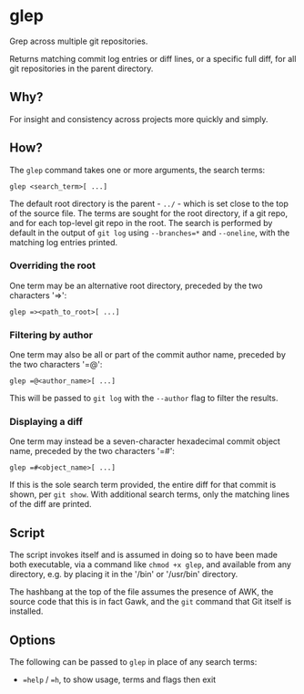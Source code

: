 # glep

Grep across multiple git repositories.

Returns matching commit log entries or diff lines, or a specific full diff, for all git repositories in the parent directory.

## Why?

For insight and consistency across projects more quickly and simply.

## How?

The `glep` command takes one or more arguments, the search terms:

```
glep <search_term>[ ...]
```

The default root directory is the parent - `../` - which is set close to the top of the source file. The terms are sought for the root directory, if a git repo, and for each top-level git repo in the root. The search is performed by default in the output of `git log` using `--branches=*` and `--oneline`, with the matching log entries printed.

### Overriding the root

One term may be an alternative root directory, preceded by the two characters '=>':

```
glep =><path_to_root>[ ...]
```

### Filtering by author

One term may also be all or part of the commit author name, preceded by the two characters '=@':

```
glep =@<author_name>[ ...]
```

This will be passed to `git log` with the `--author` flag to filter the results.

### Displaying a diff

One term may instead be a seven-character hexadecimal commit object name, preceded by the two characters '=#':

```
glep =#<object_name>[ ...]
```

If this is the sole search term provided, the entire diff for that commit is shown, per `git show`. With additional search terms, only the matching lines of the diff are printed.

## Script

The script invokes itself and is assumed in doing so to have been made both executable, via a command like `chmod +x glep`, and available from any directory, e.g. by placing it in the '/bin' or '/usr/bin' directory.

The hashbang at the top of the file assumes the presence of AWK, the source code that this is in fact Gawk, and the `git` command that Git itself is installed.

## Options

The following can be passed to `glep` in place of any search terms:

- `=help` / `=h`, to show usage, terms and flags then exit

